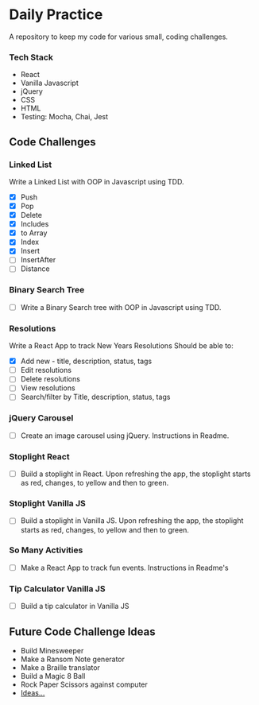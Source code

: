 # Daily Practice

A repository to keep my code for various small, coding challenges.

### Tech Stack

* React
* Vanilla Javascript
* jQuery
* CSS
* HTML
* Testing: Mocha, Chai, Jest

## Code Challenges

### Linked List

Write a Linked List with OOP in Javascript using TDD.
- [X] Push
- [X] Pop
- [X] Delete
- [X] Includes
- [X] to Array
- [X] Index
- [X] Insert
- [ ] InsertAfter
- [ ] Distance

### Binary Search Tree

- [ ] Write a Binary Search tree with OOP in Javascript using TDD.

### Resolutions

Write a React App to track New Years Resolutions
Should be able to:

- [X] Add new - title, description, status, tags
- [ ] Edit resolutions
- [ ] Delete resolutions
- [ ] View resolutions
- [ ] Search/filter by Title, description, status, tags

### jQuery Carousel

- [ ] Create an image carousel using jQuery. Instructions in Readme.

### Stoplight React

- [ ] Build a stoplight in React. Upon refreshing the app, the stoplight starts as red, changes, to yellow and then to green.

### Stoplight Vanilla JS

- [ ] Build a stoplight in Vanilla JS. Upon refreshing the app, the stoplight starts as red, changes, to yellow and then to green.

### So Many Activities

- [ ] Make a React App to track fun events. Instructions in Readme's

### Tip Calculator Vanilla JS

- [ ] Build a tip calculator in Vanilla JS

## Future Code Challenge Ideas
* Build Minesweeper
* Make a Ransom Note generator
* Make a Braille translator
* Build a Magic 8 Ball
* Rock Paper Scissors against computer
* [Ideas...](https://jenniferdewalt.com/)


